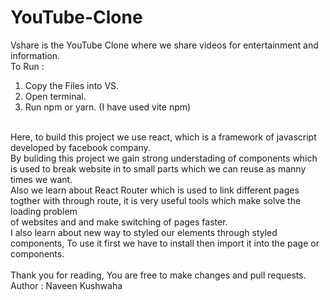 # YouTube-Clone
Vshare is the YouTube Clone where we share videos for entertainment and information.
<br>
To Run :<br>
1. Copy the Files into VS.<br>
2. Open terminal.<br>
3. Run npm or yarn. (I have used vite npm)<br> 
<br>
Here, to build this project we use react, which is a framework of javascript developed by facebook company.<br>
By buliding this project we gain strong understading of components which is used to break website in to small parts which we can reuse as manny times we want.<br>
Also we learn about React Router which is used to link different pages togther with through route, it is very useful tools which make solve the loading problem <br> of websites and and make switching of pages faster.<br>
I also learn about new way to styled our elements through styled components, To use it first we have to install then import it into the page or components. <br>
<br>
Thank you for reading, You are free to make changes and pull requests.<br>
Author : Naveen Kushwaha
